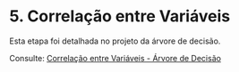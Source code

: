 # 5. Correlação entre Variáveis

Esta etapa foi detalhada no projeto da árvore de decisão. 

Consulte: [Correlação entre Variáveis - Árvore de Decisão](https://snowdutra.github.io/Machine-Learning/arvore_decisao/06.correlacao_variaveis/)